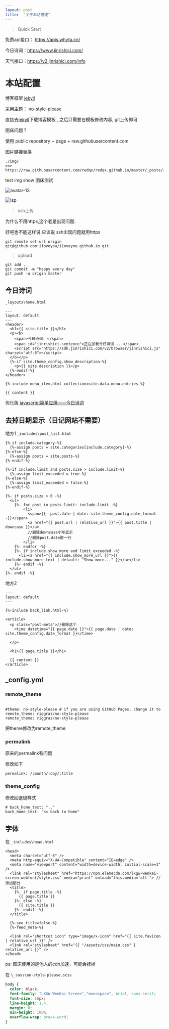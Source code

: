 ```yaml
---
layout: post
title:  "关于本站搭建"
---
```




>  Quick Start



免费api接口： https://apis.whyta.cn/

今日诗词：https://www.jinrishici.com/

天气接口：https://v2.jinrishici.com/info



# 本站配置



博客框架 [jekyll](http://jekyllthemes.org/)

采用主题： [no-style-please](https://github.com/riggraz/no-style-please) 

直接去[jekyll](http://jekyllthemes.org/)下载博客模板 , 之后只需要在模板修改内容, git上传即可



图床问题？

使用 public repository +  page + raw.githubusercontent.com

图片链接替换

```
./img/ 
==>
https://raw.githubusercontent.com/redqx/redqx.github.io/master/_posts/img/ 
```



test img show 图床测试



![avatar-13](./img/20240906_134035.jpg)



![lsp](https://raw.githubusercontent.com/redqx/redqx.github.io/master/_posts/img/20240906_134035.jpg)



> ssh上传

为什么不用https,这个老是出现问题.

好吧也不能这样说,应该说 ssh出现问题就用https

```
git remote set-url origin git@github.com:i1oveyou/i1oveyou.github.io.git
```



>  upload

```
git add .
git commit -m "happy every day"
git push -u origin master
```



## 今日诗词

`_layouts\home.html`

```
---
layout: default
---
<header>
  <h1>{{ site.title }}</h1>
  <p><b> 
    <span>今日诗词: </span>
    <span id="jinrishici-sentence">正在加载今日诗词....</span>
    <script src="https://sdk.jinrishici.com/v2/browser/jinrishici.js" charset="utf-8"></script>
  </b></p>
  {%-if site.theme_config.show_description-%}
    <p>{{ site.description }}</p>
  {%-endif-%}
</header>

{%-include menu_item.html collection=site.data.menu.entries-%}

{{ content }}
```



优化版 [javascript简单应用——今日诗词 ](https://www.cnblogs.com/lfri/p/12213043.html)



## 去掉日期显示（日记网站不需要）



地方1 `_includes\post_list.html`

```
{%-if include.category-%}
  {%-assign posts = site.categories[include.category]-%}  
{%-else-%}
  {%-assign posts = site.posts-%}
{%-endif-%}

{%-if include.limit and posts.size > include.limit-%}
  {%-assign limit_exceeded = true-%}
{%-else-%}
  {%-assign limit_exceeded = false-%}
{%-endif-%}

{%- if posts.size > 0 -%}
  <ul>
    {%- for post in posts limit: include.limit -%}
        <li>
          <span>{{- post.date | date: site.theme_config.date_format -}}</span>
          <a href="{{ post.url | relative_url }}">{{ post.title | downcase }}</a>
          //删除downcase小写显示
          //删除post.date那一行
        </li>
    {%- endfor -%}
    {%- if include.show_more and limit_exceeded -%}
      <li><a href="{{ include.show_more_url }}">{{ include.show_more_text | default: "Show more..." }}</a></li>
    {%- endif -%}
  </ul>
{%- endif -%}
```



地方2

```
---
layout: default
---

{%-include back_link.html-%}

<article>
  <p class="post-meta">//删除这个
    <time datetime="{{ page.date }}">{{ page.date | date: site.theme_config.date_format }}</time>
    
  </p>
  
  <h1>{{ page.title }}</h1>

  {{ content }}
</article>
```



## _config.yml



### remote_theme

```

#theme: no-style-please # if you are using GitHub Pages, change it to remote_theme: riggraz/no-style-please
remote_theme: riggraz/no-style-please
```

把theme修改为remote_theme



### permalink

原来的permalink有问题

修改如下

```
permalink: /:month/:day/:title
```



### theme_config

修改回退键样式

```
# back_home_text: ".." 
back_home_text: "<= back to home" 
```



## 字体



在 `_includes\head.html`

```
<head>
  <meta charset="utf-8" />
  <meta http-equiv="X-UA-Compatible" content="IE=edge" />
  <meta name="viewport" content="width=device-width, initial-scale=1" />
  <link rel="stylesheet" href="https://npm.elemecdn.com/lxgw-wenkai-screen-webfont/style.css" media="print" onload="this.media='all'"> //添加部分
  <title>
    {%- if page.title -%}
      {{ page.title }}
    {%- else -%}
      {{ site.title }}
    {%- endif -%}
  </title>

  {%-seo title=false-%}
  {%-feed_meta-%}

  <link rel="shortcut icon" type="image/x-icon" href="{{ site.favicon | relative_url }}" />
  <link rel="stylesheet" href="{{ "/assets/css/main.css" | relative_url }}" />
</head>
```

ps: 图床使用的是他人的cdn加速，可能会挂掉



在 `\_sass\no-style-please.scss`

```css
body {
  color: black;
  font-family: "LXGW WenKai Screen","monospace", Arial, sans-serif;
  font-size: 16px;
  line-height: 1.4;
  margin: 0;
  min-height: 100%;
  overflow-wrap: break-word;
}
```

